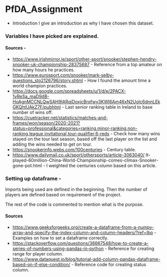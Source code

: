 # PfDA_Assignment
* Introduction 
I give an introduction as why I have chosen this dataset.

###  Variables I have picked are explained.

#### Sources -
- https://www.irishmirror.ie/sport/other-sport/snooker/stephen-hendry-snooker-uk-championship-28375687 - Reference from a top amateur on how many hours he practices. 
- https://www.eurosport.com/snooker/mark-selby-questions_sto2126796/story.shtml - How I found the amount time a world champion practices. 
- https://docs.google.com/spreadsheets/u/1/d/e/2PACX-1vReSa_maD9dB-HoAgnMCCNLQwSAH9IARqjDoxjcBrqfwy3KWI6Am46xN2Uolc6dnnLEkGKQhtUAkZ7F/pubhtml - Last senior ranking table in Ireland to base number of wins off.
- https://cuetracker.net/statistics/matches-and-frames/won/season/2020-2021?status=professional&categories=ranking,minor-ranking,non-ranking,league,invitational,tour-qualifier,6-reds - Check how many wins stayed on the tour last season, based off the last player on the list and adding the wins needed to get on tour.
- https://snookerinfo.webs.com/100centuries - Century table.
- https://www.dailymail.co.uk/sport/othersports/article-3063040/
It-played-60million-China-World-Championship-comes-climax-Snooker-gone-pot.html - I weighted the centuries column based on this article.

### Setting up dataframe -
Imports being used are defined in the beginning. Then the number of players are defined based on requirement of the project. 

The rest of the code is commented to mention what is the purpose. 

#### Sources 

- https://www.geeksforgeeks.org/create-a-dataframe-from-a-numpy-array-and-specify-the-index-column-and-column-headers/?ref=lbp - Examples on how to set a dataframe correctly.
- https://stackoverflow.com/questions/36667548/how-to-create-a-series-of-numbers-using-pandas-in-python - Reference for creating range for player column.
- https://www.dataquest.io/blog/tutorial-add-column-pandas-dataframe-based-on-if-else-condition/ - Reference code for creating status column.

